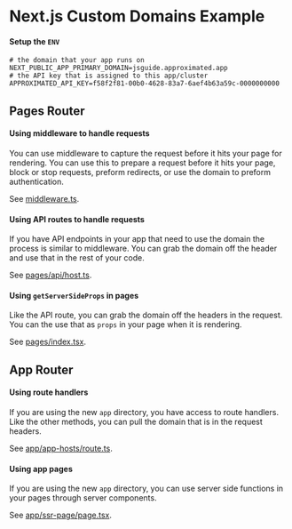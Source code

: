 # Next.js Custom Domains Example

#### Setup the `ENV`

```env
# the domain that your app runs on
NEXT_PUBLIC_APP_PRIMARY_DOMAIN=jsguide.approximated.app
# the API key that is assigned to this app/cluster
APPROXIMATED_API_KEY=f58f2f81-00b0-4628-83a7-6aef4b63a59c-0000000000
```

## Pages Router

#### Using middleware to handle requests

You can use middleware to capture the request before it hits your page for rendering. You can use this to prepare a request before it hits your page, block or stop requests, preform redirects, or use the domain to preform authentication.

See [middleware.ts](middleware.ts).

#### Using API routes to handle requests

If you have API endpoints in your app that need to use the domain the process is similar to middleware. You can grab the domain off the header and use that in the rest of your code.

See [pages/api/host.ts](pages/api/host.ts).

#### Using `getServerSideProps` in pages

Like the API route, you can grab the domain off the headers in the request. You can the use that as `props` in your page when it is rendering.

See [pages/index.tsx](pages/index.tsx).

## App Router

#### Using route handlers

If you are using the new `app` directory, you have access to route handlers. Like the other methods, you can pull the domain that is in the request headers.

See [app/app-hosts/route.ts](app/app-hosts/route.ts).

#### Using app pages

If you are using the new `app` directory, you can use server side functions in your pages through server components.

See [app/ssr-page/page.tsx](app/ssr-page/page.tsx).